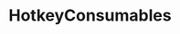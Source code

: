 # HotkeyConsumables
<!--
TODO:
This is a .NET mod template for Tainted Grail: The Fall of Avalon mods.
- This template does not include any patch logic.
- Add your own plugin entry points and logic as needed.

## Getting Started

1. Add Harmony patches
2. Add config to PluginConfig.cs if needed
-->
